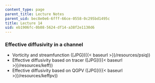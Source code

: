 ```yaml
---
content_type: page
parent_title: Lecture Notes
parent_uid: bec8e0e6-6fff-66ce-0558-0c295bd1495c
title: Lecture 14
uid: eb1906fc-0b08-5624-df14-a38f2e1130d6
---
```


### Effective diffusivity in a channel

*   Vorticity and streamfunction ([JPG]({{< baseurl >}}/resources/psiq))
*   Effective diffusivity based on tracer ([JPG]({{< baseurl >}}/resources/keff))
*   Effective diffusivity based on QGPV ([JPG]({{< baseurl >}}/resources/keffpv))